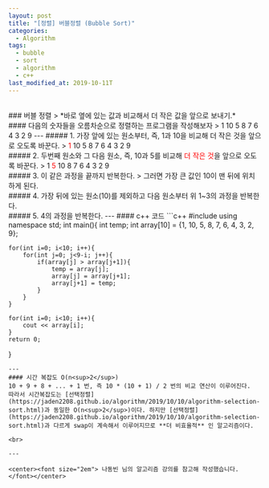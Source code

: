 ```yaml
---
layout: post
title: "[정렬] 버블정렬 (Bubble Sort)"
categories:
  - Algorithm
tags:
  - bubble
  - sort
  - algorithm
  - c++
last_modified_at: 2019-10-11T
---
```

<br>
### 버블 정렬
> *바로 옆에 있는 값과 비교해서 더 작은 값을 앞으로 보내기.*

<br>
#### 다음의 숫자들을 오름차순으로 정렬하는 프로그램을 작성해보자
> 1 10 5 8 7 6 4 3 2 9
---
##### 1. 가장 앞에 있는 원소부터, 즉, 1과 10을 비교해 더 작은 것을 앞으로 오도록 바꾼다.
> <span style="color:red">1</span> 10 5 8 7 6 4 3 2 9

<br>
##### 2. 두번째 원소와 그 다음 원소, 즉, 10과 5를 비교해 <span style="color:red">더 작은 것</span>을 앞으로 오도록 바꾼다.
> 1 <span style="color:red">5</span> 10 8 7 6 4 3 2 9

<br>
##### 3. 이 같은 과정을 끝까지 반복한다.
> 그러면 가장 큰 값인 10이 맨 뒤에 위치하게 된다.

<br>
##### 4. 가장 뒤에 있는 원소(10)를 제외하고 다음 원소부터 위 1~3의 과정을 반복한다.

<br>
##### 5. 4의 과정을 반복한다.
---
#### c++ 코드
```c++
#include <iostream>
using namespace std;
int main(){
	int temp;
	int array[10] = {1, 10, 5, 8, 7, 6, 4, 3, 2, 9};

	for(int i=0; i<10; i++){
		for(int j=0; j<9-i; j++){
			if(array[j] > array[j+1]){
				temp = array[j];
				array[j] = array[j+1];
				array[j+1] = temp;
			}
		}
	}

	for(int i=0; i<10; i++){
		cout << array[i];
	}
	return 0;
}
```
---
#### 시간 복잡도 O(n<sup>2</sup>)
10 + 9 + 8 + ... + 1 번, 즉 10 * (10 + 1) / 2 번의 비교 연산이 이루어진다.
따라서 시간복잡도는 [선택정렬](https://jaden2208.github.io/algorithm/2019/10/10/algorithm-selection-sort.html)과 동일한 O(n<sup>2</sup>)이다. 하지만 [선택정렬](https://jaden2208.github.io/algorithm/2019/10/10/algorithm-selection-sort.html)과 다르게 swap이 계속해서 이루어지므로 **더 비효율적** 인 알고리즘이다.

<br>

---

<center><font size="2em"> 나동빈 님의 알고리즘 강의를 참고해 작성했습니다.</font></center>
